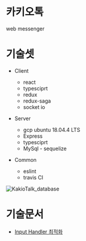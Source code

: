 # 카키오톡

web messenger

# 기술셋

- Client

  - react
  - typesciprt
  - redux
  - redux-saga
  - socket io

- Server
  - gcp ubuntu 18.04.4 LTS
  - Express
  - typesciprt
  - MySql - sequelize

- Common
  - eslint
  - travis CI

![KakioTalk_database](https://user-images.githubusercontent.com/22672155/79060311-88dc7080-7cbe-11ea-8aa4-ee500a33c26f.png)

# 기술문서

- [Input Handler 최적화](./docs/input-handler.md)
